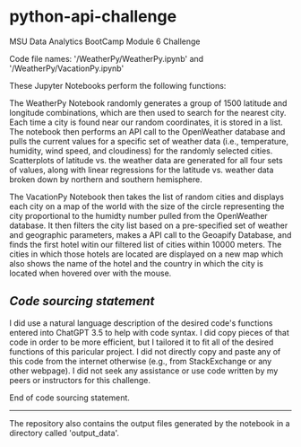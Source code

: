# python-api-challenge
 MSU Data Analytics BootCamp Module 6 Challenge

Code file names: '/WeatherPy/WeatherPy.ipynb' and '/WeatherPy/VacationPy.ipynb'

These Jupyter Notebooks perform the following functions:

The WeatherPy Notebook randomly generates a group of 1500 latitude and longitude combinations, which are then used to search for the nearest city. Each time a city is found near our random coordinates, it is stored in a list. The notebook then performs an API call to the OpenWeather database and pulls the current values for a specific set of weather data (i.e., temperature, humidity, wind speed, and cloudiness) for the randomly selected cities. Scatterplots of latitude vs. the weather data are generated for all four sets of values, along with linear regressions for the latitude vs. weather data broken down by northern and southern hemisphere.

The VacationPy Notebook then takes the list of random cities and displays each city on a map of the world with the size of the circle representing the city proportional to the humidty number pulled from the OpenWeather database. It then filters the city list based on a pre-specified set of weather and geographic parameters, makes a API call to the Geoapify Database, and finds the first hotel witin our filtered list of cities within 10000 meters. The cities in which those hotels are located are displayed on a new map which also shows the name of the hotel and the country in which the city is located when hovered over with the mouse.

*Code sourcing statement*
-----------------------

I did use a natural language description of the desired code's functions entered into ChatGPT 3.5 to help with code syntax. I did copy pieces of that code in order to be more efficient, but I tailored it to fit all of the desired functions of this paricular project. I did not directly copy and paste any of this code from the internet otherwise (e.g., from StackExchange or any other webpage). I did not seek any assistance or use code written by my peers or instructors for this challenge.

End of code sourcing statement.

 ----------------------

 The repository also contains the output files generated by the notebook in a directory called 'output_data'. 
